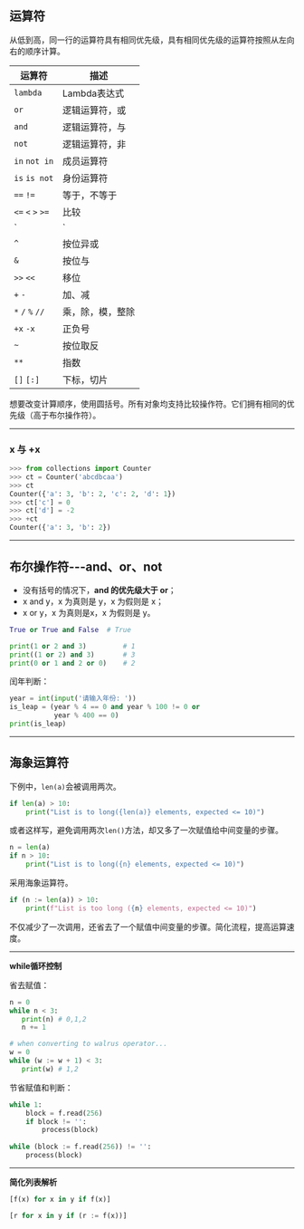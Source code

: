 ## 运算符

从低到高，同一行的运算符具有相同优先级，具有相同优先级的运算符按照从左向右的顺序计算。

| 运算符            | 描述             |
| ----------------- | ---------------- |
| `lambda`          | Lambda表达式     |
| `or`              | 逻辑运算符，或   |
| `and`             | 逻辑运算符，与   |
| `not`             | 逻辑运算符，非   |
| `in` `not in`     | 成员运算符       |
| `is`  `is not`    | 身份运算符       |
| `==` `!=`         | 等于，不等于     |
| `<=` `<` `>` `>=` | 比较             |
| `|`               | 按位或           |
| `^`               | 按位异或         |
| `&`               | 按位与           |
| `>>` `<<`         | 移位             |
| `+` `-`           | 加、减           |
| `*` `/` `%` `//`  | 乘，除，模，整除 |
| `+x` `-x`         | 正负号           |
| `~`               | 按位取反         |
| `**`              | 指数             |
| `[]` `[:]`        | 下标，切片       |

想要改变计算顺序，使用圆括号。所有对象均支持比较操作符。它们拥有相同的优先级（高于布尔操作符）。

***

### x 与 +x

```python
>>> from collections import Counter
>>> ct = Counter('abcdbcaa')
>>> ct
Counter({'a': 3, 'b': 2, 'c': 2, 'd': 1})
>>> ct['c'] = 0
>>> ct['d'] = -2
>>> +ct
Counter({'a': 3, 'b': 2})
```

***

## 布尔操作符---and、or、not

* 没有括号的情况下，**and 的优先级大于 or**；
* x and y，x 为真则是 y，x 为假则是 x；
* x or y，x 为真则是x，x 为假则是 y。

```python
True or True and False	# True
```

```python
print(1 or 2 and 3)			# 1
print((1 or 2) and 3)		# 3
print(0 or 1 and 2 or 0)	# 2
```

闰年判断：

```python
year = int(input('请输入年份: '))
is_leap = (year % 4 == 0 and year % 100 != 0 or
           year % 400 == 0)
print(is_leap)
```

***

## 海象运算符

下例中，`len(a)`会被调用两次。

```python
if len(a) > 10:
    print("List is to long({len(a)} elements, expected <= 10)")
```

或者这样写，避免调用两次`len()`方法，却又多了一次赋值给中间变量的步骤。

```python
n = len(a)
if n > 10:
    print("List is to long({n} elements, expected <= 10)")
```

采用海象运算符。

```python
if (n := len(a)) > 10:
    print(f"List is too long ({n} elements, expected <= 10)")
```

不仅减少了一次调用，还省去了一个赋值中间变量的步骤。简化流程，提高运算速度。

***

**while循环控制**

省去赋值：

```python
n = 0
while n < 3:
   print(n) # 0,1,2
   n += 1

# when converting to walrus operator...
w = 0
while (w := w + 1) < 3:
   print(w) # 1,2
```

节省赋值和判断：

```python
while 1:
    block = f.read(256)
    if block != '':
        process(block)
        
while (block := f.read(256)) != '':
    process(block)
```

***

**简化列表解析**

```python
[f(x) for x in y if f(x)]

[r for x in y if (r := f(x))]
```

